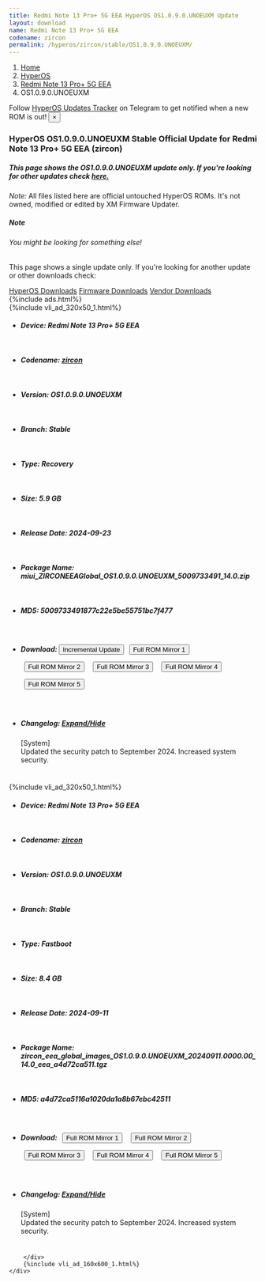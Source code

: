 ```yaml
---
title: Redmi Note 13 Pro+ 5G EEA HyperOS OS1.0.9.0.UNOEUXM Update
layout: download
name: Redmi Note 13 Pro+ 5G EEA
codename: zircon
permalink: /hyperos/zircon/stable/OS1.0.9.0.UNOEUXM/
---
```

<nav aria-label="breadcrumb">
    <ol class="breadcrumb">
        <li class="breadcrumb-item"><a href="/">Home</a></li>
        <li class="breadcrumb-item"><a href="/hyperos/">HyperOS</a></li>
        <li class="breadcrumb-item"><a href="/hyperos/zircon/">Redmi Note 13 Pro+ 5G EEA</a></li>
        <li class="breadcrumb-item active" aria-current="page">OS1.0.9.0.UNOEUXM</li>
    </ol>
</nav>
<div class="alert alert-primary alert-dismissible fade show" role="alert">
    Follow <a href="https://t.me/MIUIUpdatesTracker" class="alert-link">HyperOS Updates Tracker</a> on Telegram to get
    notified when a new ROM is out!
    <button type="button" class="close" data-dismiss="alert" aria-label="Close">
        <span aria-hidden="true">&times;</span>
    </button>
</div>
<div class="col-12 mx-auto">
    <h3 class="title bg-light p-2 rounded">HyperOS OS1.0.9.0.UNOEUXM Stable Official Update for Redmi Note 13 Pro+ 5G EEA (zircon)</h3>
    <h5>This page shows the OS1.0.9.0.UNOEUXM update only. If you're looking for other updates check
        <a href="/hyperos/zircon/">here.</a></h5>
    <p><i>Note: </i>All files listed here are official untouched HyperOS ROMs.
        It's not owned, modified or edited by XM Firmware Updater.</p>
    <div class="card">
        <div class="card-body">
            <h5 class="card-title">Note</h5>
            <h6 class="card-subtitle mb-2 text-muted">You might be looking for something else!</h6>
            <p class="card-text">This page shows a single update only.
                If you're looking for another update or other downloads check:</p>
            <a href="/hyperos/" class="card-link">HyperOS Downloads</a>
            <a href="/firmware/" class="card-link">Firmware Downloads</a>
            <a href="/vendor/" class="card-link">Vendor Downloads</a>
        </div>
    </div>
    {%include ads.html%}
    <div class="row justify-content-center">
        <div class="col-10" id="downloads">
                    <div class="card card-body">
            {%include vli_ad_320x50_1.html%}
            <ul class="list-unstyled">
                <li style="padding-bottom: 10px;">
                    <h5><b>Device: </b>Redmi Note 13 Pro+ 5G EEA</h5>
                </li>
                <li style="padding-bottom: 10px;">
                    <h5><b>Codename: </b> <a href="/hyperos/zircon/" target="_blank">zircon</a> </h5>
                </li>
                <li style="padding-bottom: 10px;">
                    <h5><b>Version: </b>OS1.0.9.0.UNOEUXM</h5>
                </li>
                <li style="padding-bottom: 10px;">
                    <h5><b>Branch: </b>Stable</h5>
                </li>
                <li style="padding-bottom: 10px;">
                    <h5><b>Type: </b>Recovery</h5>
                </li>
                <li style="padding-bottom: 10px;">
                    <h5><b>Size: </b>5.9 GB</h5>
                </li>
                <li style="padding-bottom: 10px;">
                    <h5><b>Release Date: </b>2024-09-23</h5>
                </li>
                <li style="padding-bottom: 10px;">
                    <h5><b>Package Name: </b><span id="filename" class="text-dark">miui_ZIRCONEEAGlobal_OS1.0.9.0.UNOEUXM_5009733491_14.0.zip</span></h5>
                </li>
                <li style="padding-bottom: 10px;">
                    <h5><b>MD5: </b><span id="md5" class="text-muted">5009733491877c22e5be55751bc7f477</span></h5>
                </li>
                <li style="padding-bottom: 10px;">
                    <h5><b>Download: </b><button type="button" id="incremental_download" class="btn btn-warning" onclick="window.open('https://bigota.d.miui.com/OS1.0.9.0.UNOEUXM/miui-blockota-zircon_eea_global-OS1.0.8.0.UNOEUXM-OS1.0.9.0.UNOEUXM-822e35c74e-14.0.zip', '_blank');"><i class="fa fa-download"></i> Incremental Update</button> <button type="button" id="download" class="btn btn-primary" style="margin: 7px;" onclick="window.open('https://cdnorg.d.miui.com/OS1.0.9.0.UNOEUXM/miui_ZIRCONEEAGlobal_OS1.0.9.0.UNOEUXM_5009733491_14.0.zip', '_blank');"><i class="fa fa-download"></i> Full ROM Mirror 1</button> <button type="button" id="download" class="btn btn-primary" style="margin: 7px;" onclick="window.open('https://bkt-sgp-miui-ota-update-alisgp.oss-ap-southeast-1.aliyuncs.com/OS1.0.9.0.UNOEUXM/miui_ZIRCONEEAGlobal_OS1.0.9.0.UNOEUXM_5009733491_14.0.zip', '_blank');"><i class="fa fa-download"></i> Full ROM Mirror 2</button> <button type="button" id="download" class="btn btn-primary" style="margin: 7px;" onclick="window.open('https://bn.d.miui.com/OS1.0.9.0.UNOEUXM/miui_ZIRCONEEAGlobal_OS1.0.9.0.UNOEUXM_5009733491_14.0.zip', '_blank');"><i class="fa fa-download"></i> Full ROM Mirror 3</button> <button type="button" id="download" class="btn btn-primary" style="margin: 7px;" onclick="window.open('https://bigota.d.miui.com/OS1.0.9.0.UNOEUXM/miui_ZIRCONEEAGlobal_OS1.0.9.0.UNOEUXM_5009733491_14.0.zip', '_blank');"><i class="fa fa-download"></i> Full ROM Mirror 4</button> <button type="button" id="download" class="btn btn-primary" style="margin: 7px;" onclick="window.open('https://hugeota.d.miui.com/OS1.0.9.0.UNOEUXM/miui_ZIRCONEEAGlobal_OS1.0.9.0.UNOEUXM_5009733491_14.0.zip', '_blank');"><i class="fa fa-download"></i> Full ROM Mirror 5</button></h5>
                </li>
                <li style="padding-bottom: 10px;">
                    <h5><b>Changelog: </b><a href="#zircon_1_changelog" data-toggle="collapse" role="button"
                            aria-expanded="false" aria-controls="zircon_1_changelog"> <i class="fa fa-arrow-down"
                                aria-hidden="true"></i> Expand/Hide</a></h5>
                    <div class="collapse" id="zircon_1_changelog">
                        <p id="changelog_text">[System]<br>Updated the security patch to September 2024. Increased system security.</p>
                    </div>
                </li>
            </ul>
        </div>
        <div class="card card-body">
            {%include vli_ad_320x50_1.html%}
            <ul class="list-unstyled">
                <li style="padding-bottom: 10px;">
                    <h5><b>Device: </b>Redmi Note 13 Pro+ 5G EEA</h5>
                </li>
                <li style="padding-bottom: 10px;">
                    <h5><b>Codename: </b> <a href="/hyperos/zircon/" target="_blank">zircon</a> </h5>
                </li>
                <li style="padding-bottom: 10px;">
                    <h5><b>Version: </b>OS1.0.9.0.UNOEUXM</h5>
                </li>
                <li style="padding-bottom: 10px;">
                    <h5><b>Branch: </b>Stable</h5>
                </li>
                <li style="padding-bottom: 10px;">
                    <h5><b>Type: </b>Fastboot</h5>
                </li>
                <li style="padding-bottom: 10px;">
                    <h5><b>Size: </b>8.4 GB</h5>
                </li>
                <li style="padding-bottom: 10px;">
                    <h5><b>Release Date: </b>2024-09-11</h5>
                </li>
                <li style="padding-bottom: 10px;">
                    <h5><b>Package Name: </b><span id="filename" class="text-dark">zircon_eea_global_images_OS1.0.9.0.UNOEUXM_20240911.0000.00_14.0_eea_a4d72ca511.tgz</span></h5>
                </li>
                <li style="padding-bottom: 10px;">
                    <h5><b>MD5: </b><span id="md5" class="text-muted">a4d72ca5116a1020da1a8b67ebc42511</span></h5>
                </li>
                <li style="padding-bottom: 10px;">
                    <h5><b>Download: </b> <button type="button" id="download" class="btn btn-primary" style="margin: 7px;" onclick="window.open('https://cdnorg.d.miui.com/OS1.0.9.0.UNOEUXM/zircon_eea_global_images_OS1.0.9.0.UNOEUXM_20240911.0000.00_14.0_eea_a4d72ca511.tgz', '_blank');"><i class="fa fa-download"></i> Full ROM Mirror 1</button> <button type="button" id="download" class="btn btn-primary" style="margin: 7px;" onclick="window.open('https://bkt-sgp-miui-ota-update-alisgp.oss-ap-southeast-1.aliyuncs.com/OS1.0.9.0.UNOEUXM/zircon_eea_global_images_OS1.0.9.0.UNOEUXM_20240911.0000.00_14.0_eea_a4d72ca511.tgz', '_blank');"><i class="fa fa-download"></i> Full ROM Mirror 2</button> <button type="button" id="download" class="btn btn-primary" style="margin: 7px;" onclick="window.open('https://bn.d.miui.com/OS1.0.9.0.UNOEUXM/zircon_eea_global_images_OS1.0.9.0.UNOEUXM_20240911.0000.00_14.0_eea_a4d72ca511.tgz', '_blank');"><i class="fa fa-download"></i> Full ROM Mirror 3</button> <button type="button" id="download" class="btn btn-primary" style="margin: 7px;" onclick="window.open('https://bigota.d.miui.com/OS1.0.9.0.UNOEUXM/zircon_eea_global_images_OS1.0.9.0.UNOEUXM_20240911.0000.00_14.0_eea_a4d72ca511.tgz', '_blank');"><i class="fa fa-download"></i> Full ROM Mirror 4</button> <button type="button" id="download" class="btn btn-primary" style="margin: 7px;" onclick="window.open('https://hugeota.d.miui.com/OS1.0.9.0.UNOEUXM/zircon_eea_global_images_OS1.0.9.0.UNOEUXM_20240911.0000.00_14.0_eea_a4d72ca511.tgz', '_blank');"><i class="fa fa-download"></i> Full ROM Mirror 5</button></h5>
                </li>
                <li style="padding-bottom: 10px;">
                    <h5><b>Changelog: </b><a href="#zircon_2_changelog" data-toggle="collapse" role="button"
                            aria-expanded="false" aria-controls="zircon_2_changelog"> <i class="fa fa-arrow-down"
                                aria-hidden="true"></i> Expand/Hide</a></h5>
                    <div class="collapse" id="zircon_2_changelog">
                        <p id="changelog_text">[System]<br>Updated the security patch to September 2024. Increased system security.</p>
                    </div>
                </li>
            </ul>
        </div>

        </div>
        {%include vli_ad_160x600_1.html%}
    </div>
</div>
